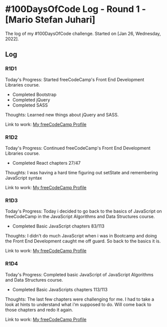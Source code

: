 # #100DaysOfCode Log - Round 1 - [Mario Stefan Juhari]

The log of my #100DaysOfCode challenge. Started on [Jan 26, Wednesday, 2022].

## Log

### R1D1

Today's Progress: Started freeCodeCamp's Front End Development Libraries course.

- Completed Bootstrap
- Completed jQuery
- Completed SASS

Thoughts: Learned new things about jQuery and SASS.

Link to work: [My freeCodeCamp Profile](https://www.freecodecamp.org/msjdtd)

### R1D2

Today's Progress: Continued freeCodeCamp's Front End Development
Libraries course.

- Completed React chapters 27/47

Thoughts: I was having a hard time figuring out setState and remembering JavaScript syntax

Link to work: [My freeCodeCamp Profile](https://www.freecodecamp.org/msjdtd)

### R1D3

Today's Progress: Today i decided to go back to the basics of JavaScript on freeCodeCamp in the JavaScript Algorithms and Data Structures course.

- Completed Basic JavaScript chapters 83/113

Thoughts: I didn't do much JavaScript when i was in Bootcamp and doing the Front End Development caught me off guard. So back to the basics it is.

Link to work: [My freeCodeCamp Profile](https://www.freecodecamp.org/msjdtd)

### R1D4

Today's Progress: Completed basic JavaScript of JavaScript Algorithms and Data Structures course.

- Completed Basic JavaScripts chapters 113/113

Thoughts: The last few chapters were challenging for me. I had to take a look at hints to understand what i'm supposed to do. Will come back to those chapters and redo it again.

Link to work: [My freeCodeCamp Profile](https://www.freecodecamp.org/msjdtd)
